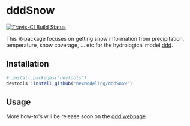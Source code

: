 # dddSnow

[![Travis-CI Build Status](https://travis-ci.org/nexModeling/dddSnow.svg?branch=master)](https://travis-ci.org/nexModeling/dddSnow)

This R-package focuses on getting snow information from precipitation, temperature, snow coverage, ... etc for the hydrological model [ddd](https://nexmodeling.github.io/ddd/).

## Installation

```R
# install.packages("devtools")
devtools::install_github("nexModeling/dddSnow")
```

## Usage

More how-to's will be release soon on the [ddd webpage](https://nexmodeling.github.io/dddSnow/)
